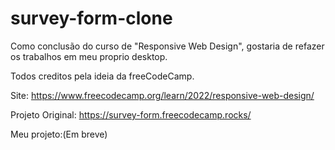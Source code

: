 # survey-form-clone

Como conclusão do curso de "Responsive Web Design", gostaria de refazer os trabalhos em meu proprio desktop.

Todos creditos pela ideia da freeCodeCamp.

Site: https://www.freecodecamp.org/learn/2022/responsive-web-design/

Projeto Original: https://survey-form.freecodecamp.rocks/

Meu projeto:(Em breve)
